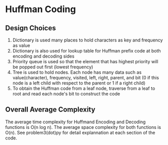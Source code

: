# Huffman Coding

## Design Choices
1. Dictionary is used many places to hold characters as key and frequency as value
2. Dictionary is also used for lookup table for Huffman prefix code at both encoding and decoding sides
3. Priority queue is used so that the element that has highest priority will be popped out first (lowest frequency)
4. Tree is used to hold nodes. Each node has many data such as value(character), frequency, visited, left, right, parent, and bit (0 if this node is a left child with respect to the parent or 1 if a right child)
5. To obtain the Huffman code from a leaf node, traverse from a leaf to root and read each node's bit to construct the code


## Overall Average Complexity

The average time complexity for Huffmand Encoding and Decoding functions is O(n log n). The average space complexity for both functions is O(n). See problem3(dot)py for detail explannation at each section of the code.